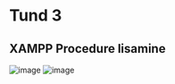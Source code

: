 # Tund 3
## XAMPP Procedure lisamine
![image](https://github.com/user-attachments/assets/ae278ea3-ac03-4311-986d-9e510664a9a4)
![image](https://github.com/user-attachments/assets/845be8de-0d06-4814-8f0c-22cc2b6d4d12)

